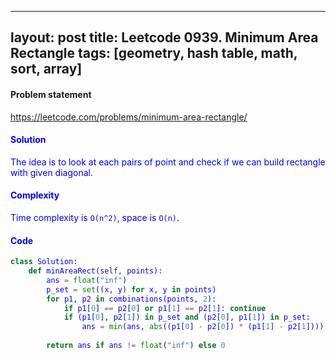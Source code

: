  ---
layout: post
title: Leetcode 0939. Minimum Area Rectangle
tags: [geometry, hash table, math, sort, array]
---

#### Problem statement

<a href="https://leetcode.com/problems/minimum-area-rectangle/"> <font color = blue>https://leetcode.com/problems/minimum-area-rectangle/

#### Solution
The idea is to look at each pairs of point and check if we can build rectangle with given diagonal. 

#### Complexity
Time complexity is `O(n^2)`, space is `O(n)`.

#### Code
```python
class Solution:
    def minAreaRect(self, points):
        ans = float("inf")
        p_set = set((x, y) for x, y in points)
        for p1, p2 in combinations(points, 2):
            if p1[0] == p2[0] or p1[1] == p2[1]: continue
            if (p1[0], p2[1]) in p_set and (p2[0], p1[1]) in p_set:
                ans = min(ans, abs((p1[0] - p2[0]) * (p1[1] - p2[1])))
        
        return ans if ans != float("inf") else 0
```
